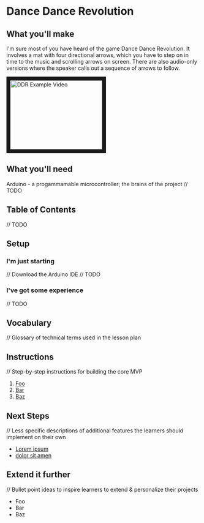 # Dance Dance Revolution

## What you'll make
  I'm sure most of you have heard of the game Dance Dance Revolution. It involves a mat with four directional arrows,
  which you have to step on in time to the music and scrolling arrows on screen. There are also audio-only versions
  where the speaker calls out a sequence of arrows to follow.

  <a href="https://www.youtube.com/watch?v=Frfivtxo5cQ"
  target="_blank"><img src="http://img.youtube.com/vi/Frfivtxo5cQ/0.jpg"
  alt="DDR Example Video" width="240" height="180" border="10" /></a>

## What you'll need
  Arduino - a progammamable microcontroller; the brains of the project
  // TODO

## Table of Contents
  // TODO

## Setup

### I'm just starting
  // Download the Arduino IDE
  // TODO

### I've got some experience
  // TODO

## Vocabulary
  // Glossary of technical terms used in the lesson plan

## Instructions
  // Step-by-step instructions for building the core MVP

1. <a href="part1.md">Foo</a>
2. <a href="part2.md">Bar</a>
3. <a href="part3.md">Baz</a>

## Next Steps
  // Less specific descriptions of additional features the learners should implement on their own

- <a href="abc.md">Lorem ipsum</a>
- <a href="xyz.md">dolor sit amen</a>

## Extend it further
  // Bullet point ideas to inspire learners to extend & personalize their projects

- Foo
- Bar
- Baz
